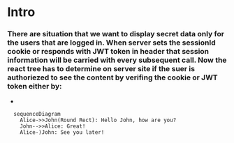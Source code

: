 # Intro
  ### There are situation that we want to display secret data only for the users that are logged in. When server sets the sessionId cookie or responds with JWT token in header that session information will be carried with every subsequent call. Now the react tree has to determine on server site if the suer is authoriezed to see the content by verifing the cookie or JWT token either by:
  - 
  
```mermaid
  sequenceDiagram
    Alice->>John(Round Rect): Hello John, how are you?
    John-->>Alice: Great!
    Alice-)John: See you later!
```